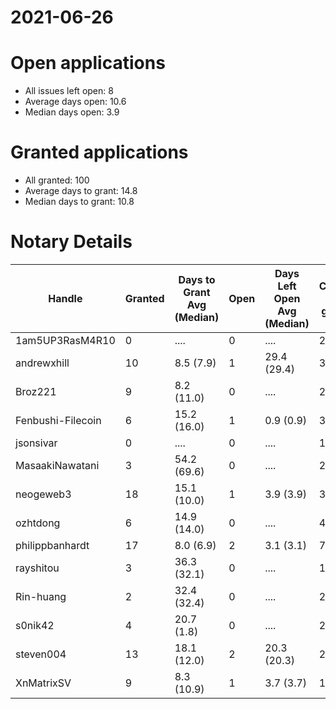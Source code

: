 2021-06-26
==========

# Open applications

- All issues left open: 8
- Average days open: 10.6
- Median days open: 3.9

# Granted applications

- All granted: 100
- Average days to grant: 14.8
- Median days to grant: 10.8

# Notary Details

| Handle            |   Granted | Days to Grant Avg (Median)   |   Open | Days Left Open Avg (Median)   |   Closed (no grant) |
|-------------------|-----------|------------------------------|--------|-------------------------------|---------------------|
| 1am5UP3RasM4R10   |         0 | ....                         |      0 | ....                          |                   2 |
| andrewxhill       |        10 | 8.5  (7.9)                   |      1 | 29.4  (29.4)                  |                  34 |
| Broz221           |         9 | 8.2  (11.0)                  |      0 | ....                          |                  25 |
| Fenbushi-Filecoin |         6 | 15.2  (16.0)                 |      1 | 0.9  (0.9)                    |                  37 |
| jsonsivar         |         0 | ....                         |      0 | ....                          |                  13 |
| MasaakiNawatani   |         3 | 54.2  (69.6)                 |      0 | ....                          |                  21 |
| neogeweb3         |        18 | 15.1  (10.0)                 |      1 | 3.9  (3.9)                    |                  36 |
| ozhtdong          |         6 | 14.9  (14.0)                 |      0 | ....                          |                  41 |
| philippbanhardt   |        17 | 8.0  (6.9)                   |      2 | 3.1  (3.1)                    |                  72 |
| rayshitou         |         3 | 36.3  (32.1)                 |      0 | ....                          |                  11 |
| Rin-huang         |         2 | 32.4  (32.4)                 |      0 | ....                          |                   2 |
| s0nik42           |         4 | 20.7  (1.8)                  |      0 | ....                          |                  20 |
| steven004         |        13 | 18.1  (12.0)                 |      2 | 20.3  (20.3)                  |                  27 |
| XnMatrixSV        |         9 | 8.3  (10.9)                  |      1 | 3.7  (3.7)                    |                  16 |